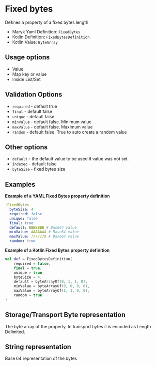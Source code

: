 # Fixed bytes
Defines a property of a fixed bytes length.

- Maryk Yaml Definition: `FixedBytes`
- Kotlin Definition: `FixedBytesDefinition`
- Kotlin Value: `ByteArray`

## Usage options
- Value
- Map key or value
- Inside List/Set

## Validation Options
- `required` - default true
- `final` - default false
- `unique` - default false
- `minValue` - default false. Minimum value
- `maxValue` - default false. Maximum value
- `random` - default false. True to auto create a random value

## Other options
- `default` - the default value to be used if value was not set.
- `indexed` - default false
- `byteSize` - fixed bytes size

## Examples

**Example of a YAML Fixed Bytes property definition**
```yaml
!FixedBytes
  byteSize: 4
  required: false
  unique: false
  final: true
  default: BBBBBBB # Base64 value
  minValue: AAAAAAA # Base64 value
  maxValue: //////8 # Base64 value
  random: true
```

**Example of a Kotlin Fixed Bytes property definition**
```kotlin
val def = FixedBytesDefinition(
    required = false,
    final = true,
    unique = true,
    byteSize = 4,
    default = byteArrayOf(0, 1, 1, 0),
    minValue = byteArrayOf(0, 0, 0, 0),
    maxValue = byteArrayOf(1, 1, 0, 0),
    random = true
)
```

## Storage/Transport Byte representation
The byte array of the property. 
In transport bytes it is encoded as Length Delimited. 

## String representation
Base 64 representation of the bytes
